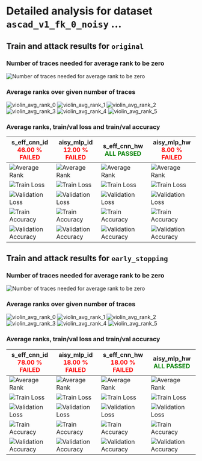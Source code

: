 
# Detailed analysis for dataset `ascad_v1_fk_0_noisy` ...


## Train and attack results for `original` 


### Number of traces needed for average rank to be zero 

![Number of traces needed for average rank to be zero](../plots/original/ascad_v1_fk_0_noisy/violin.svg)


### Average ranks over given number of traces 

![violin_avg_rank_0](../plots/original/ascad_v1_fk_0_noisy/violin_avg_rank_0.svg)
![violin_avg_rank_1](../plots/original/ascad_v1_fk_0_noisy/violin_avg_rank_1.svg)
![violin_avg_rank_2](../plots/original/ascad_v1_fk_0_noisy/violin_avg_rank_2.svg)
![violin_avg_rank_3](../plots/original/ascad_v1_fk_0_noisy/violin_avg_rank_3.svg)
![violin_avg_rank_4](../plots/original/ascad_v1_fk_0_noisy/violin_avg_rank_4.svg)
![violin_avg_rank_5](../plots/original/ascad_v1_fk_0_noisy/violin_avg_rank_5.svg)

### Average ranks, train/val loss and train/val accuracy 


|s_eff_cnn_id<br><span style='color:red'> **46.00 % FAILED** </span>|aisy_mlp_id<br><span style='color:red'> **12.00 % FAILED** </span>|s_eff_cnn_hw<br><span style='color:green'>**ALL PASSED** </span>|aisy_mlp_hw<br><span style='color:red'> **8.00 % FAILED** </span>|
|---|---|---|---|
|![Average Rank](../plots/original/ascad_v1_fk_0_noisy/s_eff_cnn_id/average_rank.svg)|![Average Rank](../plots/original/ascad_v1_fk_0_noisy/aisy_mlp_id/average_rank.svg)|![Average Rank](../plots/original/ascad_v1_fk_0_noisy/s_eff_cnn_hw/average_rank.svg)|![Average Rank](../plots/original/ascad_v1_fk_0_noisy/aisy_mlp_hw/average_rank.svg)|
|![Train Loss](../plots/original/ascad_v1_fk_0_noisy/s_eff_cnn_id/train_loss.svg)|![Train Loss](../plots/original/ascad_v1_fk_0_noisy/aisy_mlp_id/train_loss.svg)|![Train Loss](../plots/original/ascad_v1_fk_0_noisy/s_eff_cnn_hw/train_loss.svg)|![Train Loss](../plots/original/ascad_v1_fk_0_noisy/aisy_mlp_hw/train_loss.svg)|
|![Validation Loss](../plots/original/ascad_v1_fk_0_noisy/s_eff_cnn_id/val_loss.svg)|![Validation Loss](../plots/original/ascad_v1_fk_0_noisy/aisy_mlp_id/val_loss.svg)|![Validation Loss](../plots/original/ascad_v1_fk_0_noisy/s_eff_cnn_hw/val_loss.svg)|![Validation Loss](../plots/original/ascad_v1_fk_0_noisy/aisy_mlp_hw/val_loss.svg)|
|![Train Accuracy](../plots/original/ascad_v1_fk_0_noisy/s_eff_cnn_id/train_acc.svg)|![Train Accuracy](../plots/original/ascad_v1_fk_0_noisy/aisy_mlp_id/train_acc.svg)|![Train Accuracy](../plots/original/ascad_v1_fk_0_noisy/s_eff_cnn_hw/train_acc.svg)|![Train Accuracy](../plots/original/ascad_v1_fk_0_noisy/aisy_mlp_hw/train_acc.svg)|
|![Validation Accuracy](../plots/original/ascad_v1_fk_0_noisy/s_eff_cnn_id/val_acc.svg)|![Validation Accuracy](../plots/original/ascad_v1_fk_0_noisy/aisy_mlp_id/val_acc.svg)|![Validation Accuracy](../plots/original/ascad_v1_fk_0_noisy/s_eff_cnn_hw/val_acc.svg)|![Validation Accuracy](../plots/original/ascad_v1_fk_0_noisy/aisy_mlp_hw/val_acc.svg)|


## Train and attack results for `early_stopping` 


### Number of traces needed for average rank to be zero 

![Number of traces needed for average rank to be zero](../plots/early_stopping/ascad_v1_fk_0_noisy/violin.svg)


### Average ranks over given number of traces 

![violin_avg_rank_0](../plots/early_stopping/ascad_v1_fk_0_noisy/violin_avg_rank_0.svg)
![violin_avg_rank_1](../plots/early_stopping/ascad_v1_fk_0_noisy/violin_avg_rank_1.svg)
![violin_avg_rank_2](../plots/early_stopping/ascad_v1_fk_0_noisy/violin_avg_rank_2.svg)
![violin_avg_rank_3](../plots/early_stopping/ascad_v1_fk_0_noisy/violin_avg_rank_3.svg)
![violin_avg_rank_4](../plots/early_stopping/ascad_v1_fk_0_noisy/violin_avg_rank_4.svg)
![violin_avg_rank_5](../plots/early_stopping/ascad_v1_fk_0_noisy/violin_avg_rank_5.svg)

### Average ranks, train/val loss and train/val accuracy 


|s_eff_cnn_id<br><span style='color:red'> **78.00 % FAILED** </span>|aisy_mlp_id<br><span style='color:red'> **18.00 % FAILED** </span>|s_eff_cnn_hw<br><span style='color:red'> **18.00 % FAILED** </span>|aisy_mlp_hw<br><span style='color:green'>**ALL PASSED** </span>|
|---|---|---|---|
|![Average Rank](../plots/early_stopping/ascad_v1_fk_0_noisy/s_eff_cnn_id/average_rank.svg)|![Average Rank](../plots/early_stopping/ascad_v1_fk_0_noisy/aisy_mlp_id/average_rank.svg)|![Average Rank](../plots/early_stopping/ascad_v1_fk_0_noisy/s_eff_cnn_hw/average_rank.svg)|![Average Rank](../plots/early_stopping/ascad_v1_fk_0_noisy/aisy_mlp_hw/average_rank.svg)|
|![Train Loss](../plots/early_stopping/ascad_v1_fk_0_noisy/s_eff_cnn_id/train_loss.svg)|![Train Loss](../plots/early_stopping/ascad_v1_fk_0_noisy/aisy_mlp_id/train_loss.svg)|![Train Loss](../plots/early_stopping/ascad_v1_fk_0_noisy/s_eff_cnn_hw/train_loss.svg)|![Train Loss](../plots/early_stopping/ascad_v1_fk_0_noisy/aisy_mlp_hw/train_loss.svg)|
|![Validation Loss](../plots/early_stopping/ascad_v1_fk_0_noisy/s_eff_cnn_id/val_loss.svg)|![Validation Loss](../plots/early_stopping/ascad_v1_fk_0_noisy/aisy_mlp_id/val_loss.svg)|![Validation Loss](../plots/early_stopping/ascad_v1_fk_0_noisy/s_eff_cnn_hw/val_loss.svg)|![Validation Loss](../plots/early_stopping/ascad_v1_fk_0_noisy/aisy_mlp_hw/val_loss.svg)|
|![Train Accuracy](../plots/early_stopping/ascad_v1_fk_0_noisy/s_eff_cnn_id/train_acc.svg)|![Train Accuracy](../plots/early_stopping/ascad_v1_fk_0_noisy/aisy_mlp_id/train_acc.svg)|![Train Accuracy](../plots/early_stopping/ascad_v1_fk_0_noisy/s_eff_cnn_hw/train_acc.svg)|![Train Accuracy](../plots/early_stopping/ascad_v1_fk_0_noisy/aisy_mlp_hw/train_acc.svg)|
|![Validation Accuracy](../plots/early_stopping/ascad_v1_fk_0_noisy/s_eff_cnn_id/val_acc.svg)|![Validation Accuracy](../plots/early_stopping/ascad_v1_fk_0_noisy/aisy_mlp_id/val_acc.svg)|![Validation Accuracy](../plots/early_stopping/ascad_v1_fk_0_noisy/s_eff_cnn_hw/val_acc.svg)|![Validation Accuracy](../plots/early_stopping/ascad_v1_fk_0_noisy/aisy_mlp_hw/val_acc.svg)|
